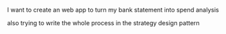 
I want to create an web app to turn my bank statement into spend analysis

also trying to write the whole process in the strategy design pattern